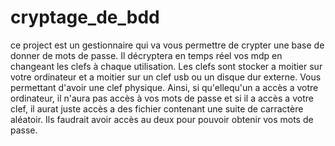 # cryptage_de_bdd
ce project est un gestionnaire qui va vous permettre de crypter une base de donner de mots de passe. Il décryptera en temps réel vos mdp en changeant les clefs à chaque utilisation. Les clefs sont stocker a moitier sur votre ordinateur et a moitier sur un clef usb ou un disque dur externe. Vous permettant d'avoir une clef physique. Ainsi, si qu'ellequ'un a accès a votre ordinateur, il n'aura pas accès à vos mots de passe et si il a accès a votre clef, il aurat juste accès a des fichier contenant une suite de carractère aléatoir. Ils faudrait avoir accès au deux pour pouvoir obtenir vos mots de passe. 
